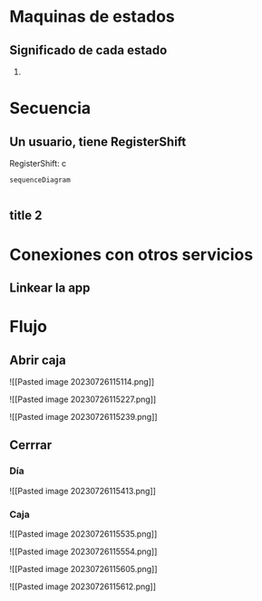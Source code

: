 

#  Maquinas de estados
 

## Significado de cada estado
1. 

# Secuencia


## Un usuario, tiene RegisterShift

RegisterShift: c
```mermaid
sequenceDiagram


```

## title 2

# Conexiones con otros servicios

## Linkear la app


# Flujo

## Abrir caja
![[Pasted image 20230726115114.png]]

![[Pasted image 20230726115227.png]]

![[Pasted image 20230726115239.png]]

## Cerrrar

###  Día
![[Pasted image 20230726115413.png]]

### Caja

![[Pasted image 20230726115535.png]]

![[Pasted image 20230726115554.png]]

![[Pasted image 20230726115605.png]]

![[Pasted image 20230726115612.png]]